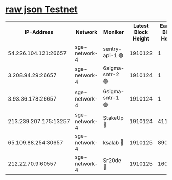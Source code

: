 
[raw json Testnet](https://rpc-check.sget.stavr.tech/sget/rpc-sget-result.json)
=


<table><tr><th>IP-Address</th><th>Network</th><th>Moniker</th><th>Latest Block Height</th><th>Earliest Block Height</th><th>Catching Up</th><th>Tx Index</th><th>Voting Power</th><th>Scan Time</th></tr><tr><td>54.226.104.121:26657</td><td>sge-network-4</td><td>sentry-api-1 🟢</td><td>1910122</td><td>1</td><td>False</td><td>on</td><td>0</td><td>2024-03-08T06:42:46.540110089UTC</td></tr><tr><td>3.208.94.29:26657</td><td>sge-network-4</td><td>6sigma-sntr-2 🟢</td><td>1910124</td><td>1</td><td>False</td><td>on</td><td>0</td><td>2024-03-08T06:42:55.834264993UTC</td></tr><tr><td>3.93.36.178:26657</td><td>sge-network-4</td><td>6sigma-sntr-1 🟢</td><td>1910124</td><td>1</td><td>False</td><td>on</td><td>0</td><td>2024-03-08T06:42:58.467266417UTC</td></tr><tr><td>213.239.207.175:13257</td><td>sge-network-4</td><td>StakeUp 🔴</td><td>1910124</td><td>411001</td><td>False</td><td>off</td><td>100</td><td>2024-03-08T06:42:54.881423334UTC</td></tr><tr><td>65.109.88.254:30657</td><td>sge-network-4</td><td>ksalab 🔴</td><td>1910125</td><td>890001</td><td>False</td><td>off</td><td>2842</td><td>2024-03-08T06:43:00.844051974UTC</td></tr><tr><td>212.22.70.9:60557</td><td>sge-network-4</td><td>Sr20de 🔴</td><td>1910125</td><td>1608978</td><td>False</td><td>on</td><td>104</td><td>2024-03-08T06:43:03.310419174UTC</td></tr></table>
